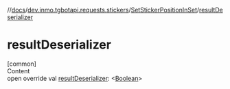 //[docs](../../../index.md)/[dev.inmo.tgbotapi.requests.stickers](../index.md)/[SetStickerPositionInSet](index.md)/[resultDeserializer](result-deserializer.md)



# resultDeserializer  
[common]  
Content  
open override val [resultDeserializer](result-deserializer.md): <[Boolean](https://kotlinlang.org/api/latest/jvm/stdlib/kotlin/-boolean/index.html)>  



